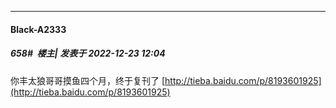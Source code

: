 

*****

####  Black-A2333  
##### 658#         楼主| 发表于 2022-12-23 12:04

你丰太狼哥哥摸鱼四个月，终于复刊了
[http://tieba.baidu.com/p/8193601925](http://tieba.baidu.com/p/8193601925)

